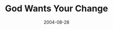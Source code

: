 ---
layout: message
category: message
series: "Life, The Universe and Everything"
title: "God Wants Your Change"
date: 2004-08-28
audio-description: "Life, The Universe and Everything"
audio: "http://www.crossroads.net/audio/2004/2004_08_Life/LTUAE_03_08-28-04_Change.mp3"
audio-title: "God Wants Your Change"
audio-duration: "43:07"
---